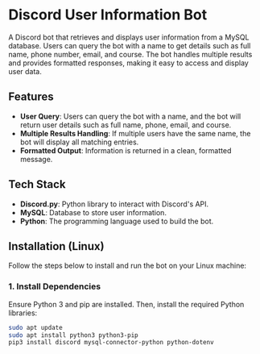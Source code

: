 # Discord User Information Bot

A Discord bot that retrieves and displays user information from a MySQL database. Users can query the bot with a name to get details such as full name, phone number, email, and course. The bot handles multiple results and provides formatted responses, making it easy to access and display user data.

## Features

- **User Query**: Users can query the bot with a name, and the bot will return user details such as full name, phone, email, and course.
- **Multiple Results Handling**: If multiple users have the same name, the bot will display all matching entries.
- **Formatted Output**: Information is returned in a clean, formatted message.

## Tech Stack

- **Discord.py**: Python library to interact with Discord's API.
- **MySQL**: Database to store user information.
- **Python**: The programming language used to build the bot.

## Installation (Linux)

Follow the steps below to install and run the bot on your Linux machine:

### 1. Install Dependencies

Ensure Python 3 and pip are installed. Then, install the required Python libraries:

```bash
sudo apt update
sudo apt install python3 python3-pip
pip3 install discord mysql-connector-python python-dotenv
